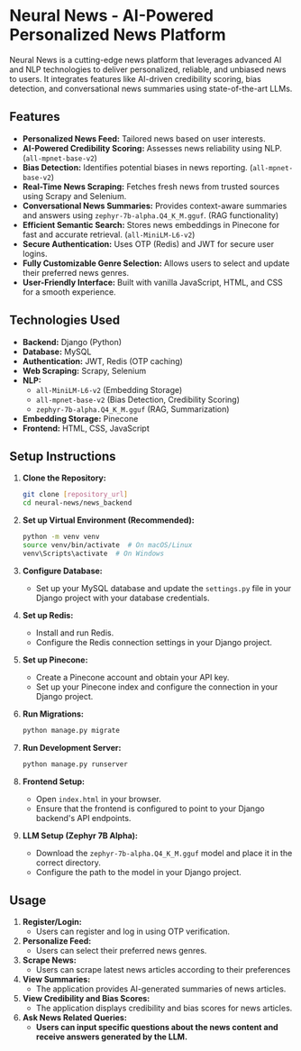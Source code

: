 # Neural News - AI-Powered Personalized News Platform

Neural News is a cutting-edge news platform that leverages advanced AI and NLP technologies to deliver personalized, reliable, and unbiased news to users. It integrates features like AI-driven credibility scoring, bias detection, and conversational news summaries using state-of-the-art LLMs.

## Features

-   **Personalized News Feed:** Tailored news based on user interests.
-   **AI-Powered Credibility Scoring:** Assesses news reliability using NLP. (`all-mpnet-base-v2`)
-   **Bias Detection:** Identifies potential biases in news reporting. (`all-mpnet-base-v2`)
-   **Real-Time News Scraping:** Fetches fresh news from trusted sources using Scrapy and Selenium.
-   **Conversational News Summaries:** Provides context-aware summaries and answers using `zephyr-7b-alpha.Q4_K_M.gguf`. (RAG functionality)
-   **Efficient Semantic Search:** Stores news embeddings in Pinecone for fast and accurate retrieval. (`all-MiniLM-L6-v2`)
-   **Secure Authentication:** Uses OTP (Redis) and JWT for secure user logins.
-   **Fully Customizable Genre Selection:** Allows users to select and update their preferred news genres.
-   **User-Friendly Interface:** Built with vanilla JavaScript, HTML, and CSS for a smooth experience.

## Technologies Used

-   **Backend:** Django (Python)
-   **Database:** MySQL
-   **Authentication:** JWT, Redis (OTP caching)
-   **Web Scraping:** Scrapy, Selenium
-   **NLP:**
    -   `all-MiniLM-L6-v2` (Embedding Storage)
    -   `all-mpnet-base-v2` (Bias Detection, Credibility Scoring)
    -   `zephyr-7b-alpha.Q4_K_M.gguf` (RAG, Summarization)
-   **Embedding Storage:** Pinecone
-   **Frontend:** HTML, CSS, JavaScript

## Setup Instructions

1.  **Clone the Repository:**

    ```bash
    git clone [repository_url]
    cd neural-news/news_backend
    ```

2.  **Set up Virtual Environment (Recommended):**

    ```bash
    python -m venv venv
    source venv/bin/activate  # On macOS/Linux
    venv\Scripts\activate  # On Windows
    ```
3.  **Configure Database:**

    -   Set up your MySQL database and update the `settings.py` file in your Django project with your database credentials.

4.  **Set up Redis:**

    -   Install and run Redis.
    -   Configure the Redis connection settings in your Django project.

5.  **Set up Pinecone:**

    -   Create a Pinecone account and obtain your API key.
    -   Set up your Pinecone index and configure the connection in your Django project.

6.  **Run Migrations:**

    ```bash
    python manage.py migrate
    ```

7.  **Run Development Server:**

    ```bash
    python manage.py runserver
    ```

8.  **Frontend Setup:**
    * Open `index.html` in your browser.
    * Ensure that the frontend is configured to point to your Django backend's API endpoints.

9. **LLM Setup (Zephyr 7B Alpha):**
    * Download the `zephyr-7b-alpha.Q4_K_M.gguf` model and place it in the correct directory.
    * Configure the path to the model in your Django project.

## Usage

1.  **Register/Login:**
    -   Users can register and log in using OTP verification.
2.  **Personalize Feed:**
    -   Users can select their preferred news genres.
3.  **Scrape News:**
    -   Users can scrape latest news articles according to their preferences
4.  **View Summaries:**
    -   The application provides AI-generated summaries of news articles.
5.  **View Credibility and Bias Scores:**
    -   The application displays credibility and bias scores for news articles.
6.  **Ask News Related Queries:**
    -   **Users can input specific questions about the news content and receive answers generated by the LLM.**





